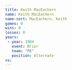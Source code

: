 ```yaml
---
title: Keith MacEachern
name: Keith MacEachern
name-sort: MacEachern, Keith
games: 0
wins: 0
losses: 0
years:
 - year: 1984
   event: Brier
   team: "PE"
   position: Alternate
vs:
---
```

